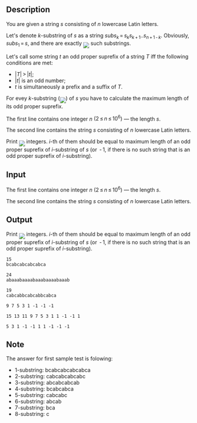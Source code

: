 ## Description

<div><p>You are given a string <span class="tex-span"><i>s</i></span> consisting of <span class="tex-span"><i>n</i></span> lowercase Latin letters.</p><p>Let's denote <span class="tex-span"><i>k</i></span>-substring of <span class="tex-span"><i>s</i></span> as a string <span class="tex-span"><i>subs</i><sub class="lower-index"><i>k</i></sub> = <i>s</i><sub class="lower-index"><i>k</i></sub><i>s</i><sub class="lower-index"><i>k</i> + 1</sub>..<i>s</i><sub class="lower-index"><i>n</i> + 1 - <i>k</i></sub></span>. Obviously, <span class="tex-span"><i>subs</i><sub class="lower-index">1</sub> = <i>s</i></span>, and there are exactly <img align="middle" class="tex-formula" src="file://5KKpjaGL.png" style="max-width: 100.0%;max-height: 100.0%;"> such substrings.</p><p>Let's call some string <span class="tex-span"><i>t</i></span> an <span class="tex-font-style-bf">odd proper suprefix</span> of a string <span class="tex-span"><i>T</i></span> iff the following conditions are met:</p><ul><li> <span class="tex-span">|<i>T</i>| &gt; |<i>t</i>|</span>; </li><li> <span class="tex-span">|<i>t</i>|</span> is an odd number; </li><li> <span class="tex-span"><i>t</i></span> is simultaneously a prefix and a suffix of <span class="tex-span"><i>T</i></span>.</li></ul><p>For evey <span class="tex-span"><i>k</i></span>-substring (<img align="middle" class="tex-formula" src="file://llaFUJ1I.png" style="max-width: 100.0%;max-height: 100.0%;">) of <span class="tex-span"><i>s</i></span> you have to calculate the maximum length of its odd proper suprefix.</p></div><div class="input-specification"><p>The first line contains one integer <span class="tex-span"><i>n</i></span> <span class="tex-span">(2 ≤ <i>n</i> ≤ 10<sup class="upper-index">6</sup>)</span> — the length <span class="tex-span"><i>s</i></span>.</p><p>The second line contains the string <span class="tex-span"><i>s</i></span> consisting of <span class="tex-span"><i>n</i></span> lowercase Latin letters.</p></div><div class="output-specification"><p>Print <img align="middle" class="tex-formula" src="file://E3Xrx3af.png" style="max-width: 100.0%;max-height: 100.0%;"> integers. <span class="tex-span"><i>i</i></span>-th of them should be equal to maximum length of an odd proper suprefix of <span class="tex-span"><i>i</i></span>-substring of <span class="tex-span"><i>s</i></span> (or <span class="tex-span"> - 1</span>, if there is no such string that is an odd proper suprefix of <span class="tex-span"><i>i</i></span>-substring).</p></div>

## Input

<p>The first line contains one integer <span class="tex-span"><i>n</i></span> <span class="tex-span">(2 ≤ <i>n</i> ≤ 10<sup class="upper-index">6</sup>)</span> — the length <span class="tex-span"><i>s</i></span>.</p><p>The second line contains the string <span class="tex-span"><i>s</i></span> consisting of <span class="tex-span"><i>n</i></span> lowercase Latin letters.</p>

## Output

<p>Print <img align="middle" class="tex-formula" src="file://E3Xrx3af.png" style="max-width: 100.0%;max-height: 100.0%;"> integers. <span class="tex-span"><i>i</i></span>-th of them should be equal to maximum length of an odd proper suprefix of <span class="tex-span"><i>i</i></span>-substring of <span class="tex-span"><i>s</i></span> (or <span class="tex-span"> - 1</span>, if there is no such string that is an odd proper suprefix of <span class="tex-span"><i>i</i></span>-substring).</p>





```input1
15
bcabcabcabcabca

```




```input2
24
abaaabaaaabaaabaaaabaaab

```




```input3
19
cabcabbcabcabbcabca

```




```output1
9 7 5 3 1 -1 -1 -1

```




```output2
15 13 11 9 7 5 3 1 1 -1 -1 1

```




```output3
5 3 1 -1 -1 1 1 -1 -1 -1

```



## Note

<p>The answer for first sample test is folowing: </p><ul> <li> 1-substring: <span class="tex-font-style-underline">bcabca<span class="tex-font-style-bf">bca</span></span><span class="tex-font-style-bf">bcabca</span> </li><li> 2-substring: <span class="tex-font-style-underline">cabcab<span class="tex-font-style-bf">c</span></span><span class="tex-font-style-bf">abcabc</span> </li><li> 3-substring: <span class="tex-font-style-underline">abcab</span>c<span class="tex-font-style-bf">abcab</span> </li><li> 4-substring: <span class="tex-font-style-underline">bca</span>bca<span class="tex-font-style-bf">bca</span> </li><li> 5-substring: <span class="tex-font-style-underline">c</span>abcab<span class="tex-font-style-bf">c</span> </li><li> 6-substring: abcab </li><li> 7-substring: bca </li><li> 8-substring: c </li></ul>
